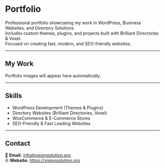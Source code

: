 # Portfolio  

Professional portfolio showcasing my work in WordPress, Business Websites, and Directory Solutions.  
Includes custom themes, plugins, and projects built with Brilliant Directories & Voxel.  
Focused on creating fast, modern, and SEO-friendly websites.  

---

## My Work  

<!-- PORTFOLIO-START -->
Portfolio images will appear here automatically.
<!-- PORTFOLIO-END -->

---

## Skills  

- WordPress Development (Themes & Plugins)  
- Directory Websites (Brilliant Directories, Voxel)  
- WooCommerce & E-Commerce Stores  
- SEO-Friendly & Fast Loading Websites  

---

## Contact  

📧 **Email:** info@visionsolution.pro  
🌐 **Website:** https://visionsolution.pro  
